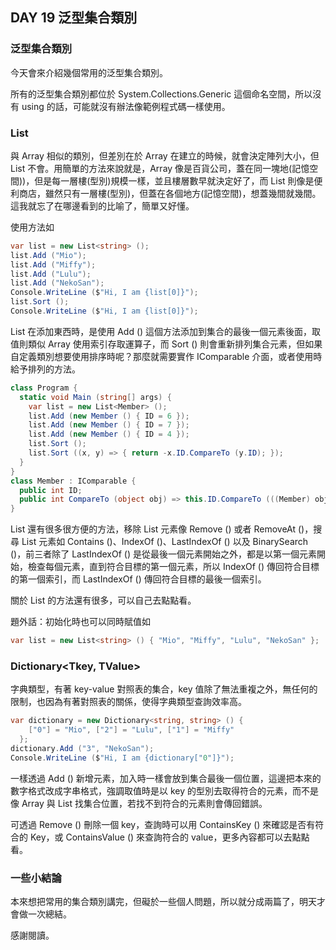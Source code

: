 ## DAY 19 泛型集合類別

### 泛型集合類別

今天會來介紹幾個常用的泛型集合類別。

所有的泛型集合類別都位於 System.Collections.Generic 這個命名空間，所以沒有 using 的話，可能就沒有辦法像範例程式碼一樣使用。

### List<T>

與 Array 相似的類別，但差別在於 Array 在建立的時候，就會決定陣列大小，但 List 不會。用簡單的方法來說就是，Array 像是百貨公司，蓋在同一塊地(記憶空間))，但是每一層樓(型別)規模一樣，並且樓層數早就決定好了，而 List 則像是便利商店，雖然只有一層樓(型別)，但蓋在各個地方(記憶空間)，想蓋幾間就幾間。這我就忘了在哪邊看到的比喻了，簡單又好懂。

使用方法如

```csharp
var list = new List<string> ();
list.Add ("Mio");
list.Add ("Miffy");
list.Add ("Lulu");
list.Add ("NekoSan");
Console.WriteLine ($"Hi, I am {list[0]}");
list.Sort ();
Console.WriteLine ($"Hi, I am {list[0]}");
```

List 在添加東西時，是使用 Add () 這個方法添加到集合的最後一個元素後面，取值則類似 Array 使用索引存取運算子，而 Sort () 則會重新排列集合元素，但如果自定義類別想要使用排序時呢？那麼就需要實作 IComparable 介面，或者使用時給予排列的方法。

```csharp
class Program {
  static void Main (string[] args) {
    var list = new List<Member> ();
    list.Add (new Member () { ID = 6 });
    list.Add (new Member () { ID = 7 });
    list.Add (new Member () { ID = 4 });
    list.Sort ();
    list.Sort ((x, y) => { return -x.ID.CompareTo (y.ID); });
  }
}
class Member : IComparable {
  public int ID;
  public int CompareTo (object obj) => this.ID.CompareTo (((Member) obj).ID);
}
```

List 還有很多很方便的方法，移除 List 元素像 Remove () 或者 RemoveAt ()，搜尋 List 元素如 Contains ()、IndexOf ()、LastIndexOf () 以及 BinarySearch ()，前三者除了 LastIndexOf () 是從最後一個元素開始之外，都是以第一個元素開始，檢查每個元素，直到符合目標的第一個元素，所以 IndexOf () 傳回符合目標的第一個索引，而 LastIndexOf () 傳回符合目標的最後一個索引。

關於 List 的方法還有很多，可以自己去點點看。

題外話：初始化時也可以同時賦值如

```csharp
var list = new List<string> () { "Mio", "Miffy", "Lulu", "NekoSan" };
```

### Dictionary<Tkey, TValue>

字典類型，有著 key-value 對照表的集合，key 值除了無法重複之外，無任何的限制，也因為有著對照表的關係，使得字典類型查詢效率高。

```csharp
var dictionary = new Dictionary<string, string> () {
    ["0"] = "Mio", ["2"] = "Lulu", ["1"] = "Miffy"
  };
dictionary.Add ("3", "NekoSan");
Console.WriteLine ($"Hi, I am {dictionary["0"]}");
```

一樣透過 Add () 新增元素，加入時一樣會放到集合最後一個位置，這邊把本來的數字格式改成字串格式，強調取值時是以 key 的型別去取得符合的元素，而不是像 Array 與 List 找集合位置，若找不到符合的元素則會傳回錯誤。

可透過 Remove () 刪除一個 key，查詢時可以用 ContainsKey () 來確認是否有符合的 Key，或 ContainsValue () 來查詢符合的 value，更多內容都可以去點點看。

### 一些小結論

本來想把常用的集合類別講完，但礙於一些個人問題，所以就分成兩篇了，明天才會做一次總結。

感謝閱讀。